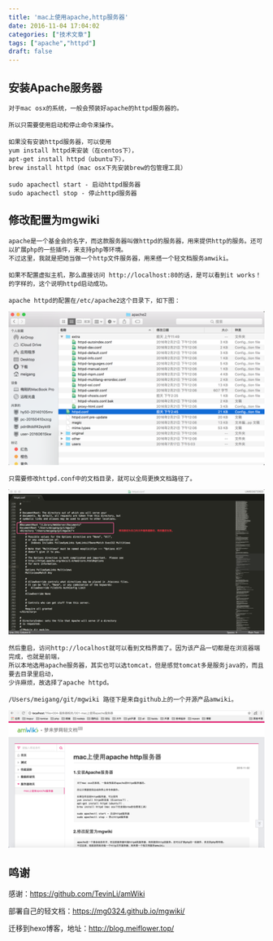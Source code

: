 ```yaml
---
title: 'mac上使用apache,http服务器'
date: 2016-11-04 17:04:02
categories: ["技术文章"]
tags: ["apache","httpd"]
draft: false
---
```


## 安装Apache服务器

	对于mac osx的系统，一般会预装好apache的httpd服务器的。

	所以只需要使用启动和停止命令来操作。

	如果没有安装httpd服务器，可以使用
	yum install httpd来安装（在centos下），
	apt-get install httpd（ubuntu下），
	brew install httpd（mac osx下先安装brew的包管理工具）

	sudo apachectl start - 启动httpd服务器
	sudo apachectl stop - 停止httpd服务器
<!--more-->
## 修改配置为mgwiki

	apache是一个基金会的名字，而这款服务器叫做httpd的服务器，用来提供http的服务。还可以扩展php的一些插件，来支持php等环境。
	不过这里，我就是把她当做一个http文件服务器，用来搭一个轻文档服务amwiki。

	如果不配置虚拟主机，那么直接访问 http://localhost:80的话，是可以看到it works！的字样的，这个说明httpd启动成功。

	apache httpd的配置在/etc/apache2这个目录下，如下图：

![](/mb/images/apache2-folder.png)

	只需要修改httpd.conf中的文档目录，就可以全局更换文档路径了。

![](/mb/images/httpd-conf.png)

	然后重启，访问http://localhost就可以看到文档界面了。因为该产品一切都是在浏览器端完成，也就是前端，
	所以本地选用apache服务器，其实也可以选tomcat，但是感觉tomcat多是服务java的，而且要去目录里启动，
	少许麻烦，故选择了apache httpd。

	/Users/meigang/git/mgwiki 路径下是来自github上的一个开源产品amwiki。

![](/mb/images/apache-mgwiki.png)

## 鸣谢
感谢：<a href="https://github.com/TevinLi/amWiki">https://github.com/TevinLi/amWiki</a>

部署自己的轻文档：<a href="https://mg0324.github.io/mgwiki/">https://mg0324.github.io/mgwiki/</a>

迁移到hexo博客，地址：<a href="http://blog.meiflower.top/">http://blog.meiflower.top/</a>
